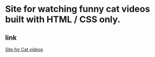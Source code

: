 # Site for watching funny cat videos built with HTML / CSS only. 

## link 
[Site for Cat videos](https://competent-knuth-088f43.netlify.app/)